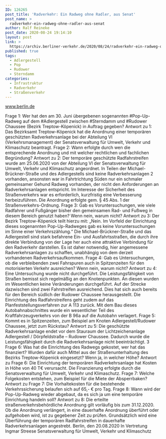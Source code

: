 ```yaml
---
ID: 126265
post_title: 'Radverkehr: Ein Radweg ohne Radler, aus Senat'
post_name: >
  radverkehr-ein-radweg-ohne-radler-aus-senat
author: Ralf Reineke
post_date: 2020-08-24 19:14:10
layout: post
link: >
  https://archiv.berliner-verkehr.de/2020/08/24/radverkehr-ein-radweg-ohne-radler-aus-senat/
published: true
tags:
  - Adlergestell
  - Pop
  - Rudower
  - Sterndamm
categories:
  - Infrastruktur
  - Radverkehr
  - Straßenverkehr
---
```

www.berlin.de

Frage 1:
Wer hat den am 30. Juni übergebenen sogenannten #Pop-Up-Radweg auf dem #Adlergestell zwischen
#Sterndamm und #Rudower Chaussee (Bezirk Treptow-Köpenick) in Auftrag gegeben?
Antwort zu 1:
Das Bezirksamt Treptow-Köpenick hat die Anordnung einer temporären geschützten
Radverkehrsanlage bei der Abteilung VI (Verkehrsmanagement) der Senatsverwaltung für
Umwelt, Verkehr und Klimaschutz beantragt.
Frage 2:
Wann erfolgte durch wen die entsprechende Anordnung und mit welcher rechtlichen und fachlichen
Begründung?
Antwort zu 2:
Der temporäre geschützte Radfahrstreifen wurde am 25.06.2020 von der Abteilung VI der
Senatsverwaltung für Umwelt, Verkehr und Klimaschutz angeordnet. In Teilen der
Michael-Brückner-Straße und des Adlergestells sind keine Radverkehrsanlagen
2
vorhanden, ansonsten war in Fahrtrichtung Süden nur ein schmaler gemeinsamer Gehund Radweg vorhanden, der nicht den Anforderungen an Radverkehrsanlagen entspricht.
Im Interesse der Sicherheit des Straßenverkehrs war es erforderlich, kurzfristig eine
Verbesserung herbeizuführen. Die Anordnung erfolgte gem. § 45 Abs. 1 der
Straßenverkehrs-Ordnung.
Frage 3:
Gab es Voruntersuchungen, wie viele Radfahrer und Fußgänger bisher den gemeinsamen Rad- und
Fußweg in diesem Bereich genutzt haben? Wenn nein, warum nicht?
Antwort zu 3:
Der Bezirk Treptow-Köpenick teilt hierzu mit:
„Nein. Im Vorfeld der Einrichtung dieses sogenannten Pop-Up-Radweges gab es keine
Voruntersuchungen im Sinne einer Verkehrszählung.“
Die Michael-Brückner-Straße und das Adlergestell sind stark befahrene Ein- und
Ausfahrtsstraßen, die durch ihre direkte Verbindung von der Lage her auch eine attraktive
Verbindung für den Radverkehr darstellen. Es ist daher notwendig, hier angemessene
Radverkehrsanlagen zu schaffen, unabhängig von dem derzeit vorhandenen
Radverkehrsaufkommen.
Frage 4:
Gab es Untersuchungen, ob die verbleibenden zwei Fahrspuren auch in Spitzenzeiten für den motorisierten
Verkehr ausreichen? Wenn nein, warum nicht?
Antwort zu 4:
Eine Untersuchung wurde nicht durchgeführt. Die Leistungsfähigkeit von Straßen bemisst
sich regelmäßig an den Knotenpunkten. An diesen wurden im Wesentlichen keine
Veränderungen durchgeführt. Auf der Strecke dazwischen sind zwei Fahrstreifen
ausreichend. Dies hat sich auch bereits für den Bereich südlich der Rudower Chaussee
herausgestellt.
Die Einrichtung des Radfahrstreifens geht zudem auf das Planfeststellungsverfahren zur
A 113 zurück. Mit dem Bau dieses Autobahnabschnittes wurde ein wesentlicher Teil des
Kraftfahrzeugverkehrs von der B 96a auf die Autobahn verlagert.
Frage 5:
Kommt es in Spitzenzeiten, zum Beispiel am Knoten Adlergestell/Rudower Chaussee, jetzt zum Rückstau?
Antwort zu 5:
Die geschützte Radverkehrsanlage endet vor dem Stauraum der Lichtzeichenanlage
Adlergestell / Dörpfeldstraße – Rudower Chaussee. Dadurch wurde die Leistungsfähigkeit
durch die Radverkehrsanlage nicht beeinträchtigt.
3
Frage 6:
Was hat die Einrichtung des Radwegs gekostet, wer hat das finanziert? Wurden dafür auch Mittel aus der
Straßenunterhaltung des Bezirks Treptow-Köpenick eingesetzt? Wenn ja, in welcher Höhe?
Antwort zu Frage 6:
Die Einrichtung der temporären Radverkehrsanlage hat Kosten in Höhe von 40 T€
verursacht.
Die Finanzierung erfolgte durch die Senatsverwaltung für Umwelt, Verkehr und
Klimaschutz.
Frage 7:
Welche Folgekosten entstehen, zum Beispiel für die Miete der Absperrbaken?
Antwort zu Frage 7:
Die Vorhaltekosten für die bestehende Verkehrssicherung belaufen sich auf 65,- € pro
Tag.
Frage 8:
Wann wird der Pop-Up-Radweg wieder abgebaut, da es sich ja um eine temporäre Einrichtung handeln soll?
Antwort zu 8:
Die erteilte straßenverkehrsbehördliche Anordnung gilt vorläufig bis zum 31.12.2020. Ob
die Anordnung verlängert, in eine dauerhafte Anordnung überführt oder aufgehoben wird,
ist zu gegebener Zeit zu prüfen. Grundsätzlich wird eine Überführung der temporären
Radfahrstreifen in dauerhafte Radverkehrsanlagen angestrebt.
Berlin, den 20.08.2020
In Vertretung
Ingmar Streese
Senatsverwaltung für
Umwelt, Verkehr und Klimaschutz